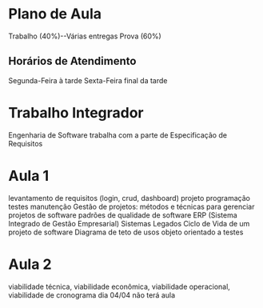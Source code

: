 # Plano de Aula
Trabalho (40%)--Várias entregas
Prova (60%)
## Horários de Atendimento
Segunda-Feira à tarde
Sexta-Feira final da tarde
# Trabalho Integrador
Engenharia de Software trabalha com  a parte de Especificação de Requisitos
# Aula 1
levantamento de requisitos (login, crud, dashboard)
projeto
programação
testes
manutenção
Gestão de projetos: métodos e técnicas para gerenciar projetos de software
padrões de qualidade de software
ERP (Sistema Integrado de Gestão Empresarial)
Sistemas Legados
Ciclo de Vida de um projeto de software
Diagrama de teto de usos
objeto orientado a testes
# Aula 2
viabilidade técnica, viabilidade econômica, viabilidade operacional, viabilidade de cronograma
dia 04/04 não terá aula
